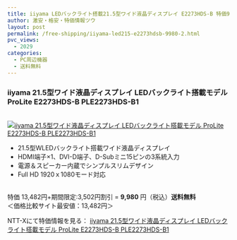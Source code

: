 ```yaml
---
title: iiyama LEDバックライト搭載21.5型ワイド液晶ディスプレイ E2273HDS-B 特価9980円！送料無料！
author: 激安・格安・特価情報ツウ
layout: post
permalink: /free-shipping/iiyama-led215-e2273hdsb-9980-2.html
pvc_views:
  - 2029
categories:
  - PC周辺機器
  - 送料無料
---
```

### iiyama 21.5型ワイド液晶ディスプレイ LEDバックライト搭載モデル ProLite E2273HDS-B PLE2273HDS-B1

<div class="img-bg2 img_L">
  <a href="http://px.a8.net/svt/ejp?a8mat=ZYP6S+8IMA3E+S1Q+BWGDT&#038;a8ejpredirect=http://nttxstore.jp/_II_ID13667366" target="_blank"><br /> <img border="0" alt="iiyama 21.5型ワイド液晶ディスプレイ LEDバックライト搭載モデル ProLite E2273HDS-B PLE2273HDS-B1" src="http://i0.wp.com/image.nttxstore.jp/l2_images/I/ID/ID13667366.jpg?w=120" data-recalc-dims="1" /></a>
</div>

<!--more-->

  * 21.5型WLEDバックライト搭載ワイド液晶ディスプレイ
  * HDMI端子×1、DVI-D端子、D-Subミニ15ピンの3系統入力
  * 電源＆スピーカー内蔵でシンプルスリムデザイン
  * Full HD 1920ｘ1080モード対応

<br clear="all" />特価 13,482円+期間限定:3,502円割引 = <span class="tokka-price"><strong>9,980</strong></span> 円（税込）**送料無料**   
＜価格比較サイト最安値：13,482円＞  
  
NTT-Xにて特価情報を見る： <span class="fs150p"><a href="http://px.a8.net/svt/ejp?a8mat=ZYP6S+8IMA3E+S1Q+BWGDT&#038;a8ejpredirect=http://nttxstore.jp/_II_ID13667366" target="_blank">iiyama 21.5型ワイド液晶ディスプレイ LEDバックライト搭載モデル ProLite E2273HDS-B PLE2273HDS-B1</a></span>